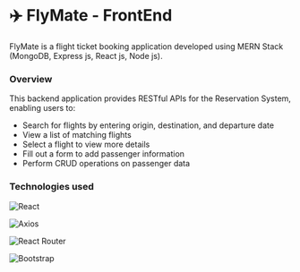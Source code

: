 # ✈️ FlyMate - FrontEnd
FlyMate is a flight ticket booking application developed using MERN Stack (MongoDB, Express js, React js, Node js).

### Overview
This backend application provides RESTful APIs for the Reservation System, enabling users to:

+ Search for flights by entering origin, destination, and departure date
+ View a list of matching flights
+ Select a flight to view more details
+ Fill out a form to add passenger information
+ Perform CRUD operations on passenger data

### Technologies used
![React](https://img.shields.io/badge/React-20232A?style=for-the-badge&logo=react&logoColor=61DAFB)

![Axios](https://img.shields.io/badge/Axios-5A29E4?style=for-the-badge&logo=axios&logoColor=white)

![React Router](https://img.shields.io/badge/React_Router-CA4245?style=for-the-badge&logo=react-router&logoColor=white)

![Bootstrap](https://img.shields.io/badge/Bootstrap-563D7C?style=for-the-badge&logo=bootstrap&logoColor=white)


